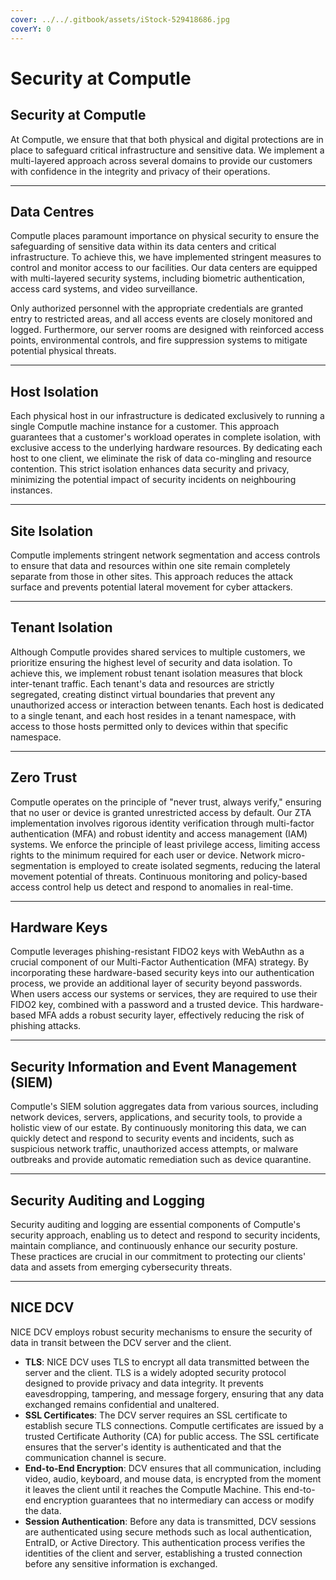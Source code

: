 ```yaml
---
cover: ../../.gitbook/assets/iStock-529418686.jpg
coverY: 0
---
```


# Security at Computle

## Security at Computle

At Computle, we ensure that that both physical and digital protections are in place to safeguard critical infrastructure and sensitive data. We implement a multi-layered approach across several domains to provide our customers with confidence in the integrity and privacy of their operations.

***

## Data Centres

Computle places paramount importance on physical security to ensure the safeguarding of sensitive data within its data centers and critical infrastructure. To achieve this, we have implemented stringent measures to control and monitor access to our facilities. Our data centers are equipped with multi-layered security systems, including biometric authentication, access card systems, and video surveillance.

Only authorized personnel with the appropriate credentials are granted entry to restricted areas, and all access events are closely monitored and logged. Furthermore, our server rooms are designed with reinforced access points, environmental controls, and fire suppression systems to mitigate potential physical threats.&#x20;

***

## Host Isolation

Each physical host in our infrastructure is dedicated exclusively to running a single Computle machine instance for a customer. This approach guarantees that a customer's workload operates in complete isolation, with exclusive access to the underlying hardware resources. By dedicating each host to one client, we eliminate the risk of data co-mingling and resource contention. This strict isolation enhances data security and privacy, minimizing the potential impact of security incidents on neighbouring instances.&#x20;

***

## Site Isolation

Computle implements stringent network segmentation and access controls to ensure that data and resources within one site remain completely separate from those in other sites. This approach reduces the attack surface and prevents potential lateral movement for cyber attackers.

***

## Tenant Isolation&#x20;

Although Computle provides shared services to multiple customers, we prioritize ensuring the highest level of security and data isolation. To achieve this, we implement robust tenant isolation measures that block inter-tenant traffic. Each tenant's data and resources are strictly segregated, creating distinct virtual boundaries that prevent any unauthorized access or interaction between tenants. Each host is dedicated to a single tenant, and each host resides in a tenant namespace, with access to those hosts permitted only to devices within that specific namespace.

***

## Zero Trust

Computle operates on the principle of "never trust, always verify," ensuring that no user or device is granted unrestricted access by default. Our ZTA implementation involves rigorous identity verification through multi-factor authentication (MFA) and robust identity and access management (IAM) systems. We enforce the principle of least privilege access, limiting access rights to the minimum required for each user or device. Network micro-segmentation is employed to create isolated segments, reducing the lateral movement potential of threats. Continuous monitoring and policy-based access control help us detect and respond to anomalies in real-time.

***

## Hardware Keys

Computle leverages phishing-resistant FIDO2 keys with WebAuthn as a crucial component of our Multi-Factor Authentication (MFA) strategy. By incorporating these hardware-based security keys into our authentication process, we provide an additional layer of security beyond passwords. When users access our systems or services, they are required to use their FIDO2 key, combined with a password and a trusted device. This hardware-based MFA adds a robust security layer, effectively reducing the risk of phishing attacks.

***

## Security Information and Event Management (SIEM)

Computle's SIEM solution aggregates data from various sources, including network devices, servers, applications, and security tools, to provide a holistic view of our estate. By continuously monitoring this data, we can quickly detect and respond to security events and incidents, such as suspicious network traffic, unauthorized access attempts, or malware outbreaks and provide automatic remediation such as device quarantine.

***

## Security Auditing and Logging

Security auditing and logging are essential components of Computle's security approach, enabling us to detect and respond to security incidents, maintain compliance, and continuously enhance our security posture. These practices are crucial in our commitment to protecting our clients' data and assets from emerging cybersecurity threats.

***

## NICE DCV

NICE DCV employs robust security mechanisms to ensure the security of data in transit between the DCV server and the client. &#x20;

* **TLS**: NICE DCV uses TLS to encrypt all data transmitted between the server and the client. TLS is a widely adopted security protocol designed to provide privacy and data integrity. It prevents eavesdropping, tampering, and message forgery, ensuring that any data exchanged remains confidential and unaltered.
* **SSL Certificates**: The DCV server requires an SSL certificate to establish secure TLS connections. Computle certificates are issued by a trusted Certificate Authority (CA) for public access. The SSL certificate ensures that the server's identity is authenticated and that the communication channel is secure.
* **End-to-End Encryption**: DCV ensures that all communication, including video, audio, keyboard, and mouse data, is encrypted from the moment it leaves the client until it reaches the Computle Machine. This end-to-end encryption guarantees that no intermediary can access or modify the data.
* **Session Authentication**: Before any data is transmitted, DCV sessions are authenticated using secure methods such as local authentication, EntraID, or Active Directory. This authentication process verifies the identities of the client and server, establishing a trusted connection before any sensitive information is exchanged.











